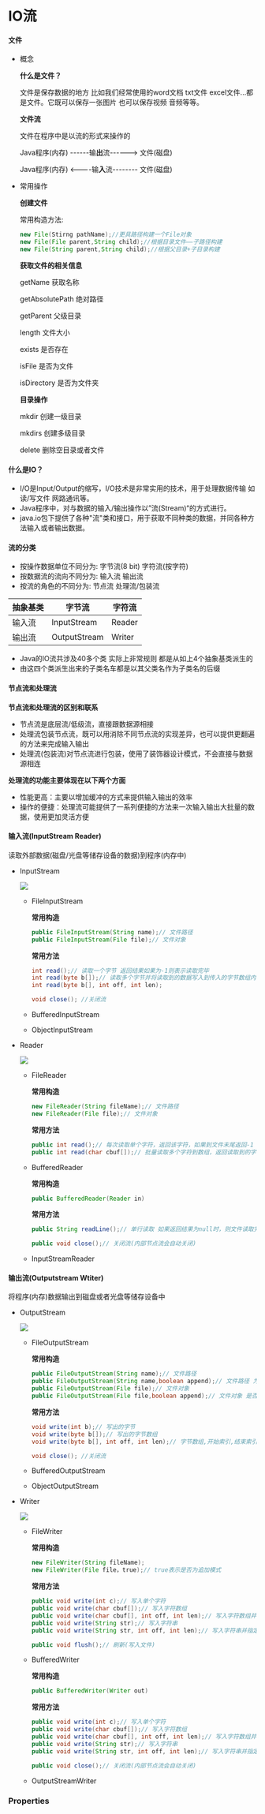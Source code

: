 # IO流

#### 文件

* 概念

  **什么是文件？**

  文件是保存数据的地方 比如我们经常使用的word文档 txt文件 excel文件...都是文件。它既可以保存一张图片 也可以保存视频 音频等等。

  **文件流**

  文件在程序中是以流的形式来操作的

  Java程序(内存) ------输**出**流------> 文件(磁盘)

  Java程序(内存) <----输**入**流-------- 文件(磁盘)

* 常用操作

  **创建文件**

  常用构造方法:

  ```java
  new File(Stirng pathName);//更具路径构建一个File对象
  new File(File parent,String child);//根据目录文件——子路径构建
  new File(String parent,String child);//根据父目录+子目录构建
  ```

  **获取文件的相关信息**

  getName	获取名称

  getAbsolutePath	绝对路径

  getParent	父级目录

  length	文件大小

  exists	是否存在

  isFile	是否为文件

  isDirectory	是否为文件夹

  **目录操作**

  mkdir	创建一级目录

  mkdirs	创建多级目录

  delete	删除空目录或者文件

  

#### 什么是IO？

* I/O是Input/Output的缩写，I/O技术是非常实用的技术，用于处理数据传输 如读/写文件 网路通讯等。
* Java程序中，对与数据的输入/输出操作以”流(Stream)“的方式进行。
* java.io包下提供了各种"流"类和接口，用于获取不同种类的数据，并同各种方法输入或者输出数据。

#### 流的分类

* 按操作数据单位不同分为: 字节流(8 bit) 字符流(按字符)
* 按数据流的流向不同分为: 输入流 输出流
* 按流的角色的不同分为: 节点流 处理流/包装流

| 抽象基类 | 字节流       | 字符流 |
| -------- | ------------ | ------ |
| 输入流   | InputStream  | Reader |
| 输出流   | OutputStream | Writer |

* Java的IO流共涉及40多个类 实际上非常规则 都是从如上4个抽象基类派生的
* 由这四个类派生出来的子类名车都是以其父类名作为子类名的后缀

#### 节点流和处理流

**节点流和处理流的区别和联系**

* 节点流是底层流/低级流，直接跟数据源相接
* 处理流包装节点流，既可以用消除不同节点流的实现差异，也可以提供更翻遍的方法来完成输入输出
* 处理流(包装流)对节点流进行包装，使用了装饰器设计模式，不会直接与数据源相连

**处理流的功能主要体现在以下两个方面**

* 性能更高：主要以增加缓冲的方式来提供输入输出的效率
* 操作的便捷：处理流可能提供了一系列便捷的方法来一次输入输出大批量的数据，使用更加灵活方便

#### 输入流(InputStream Reader)

读取外部数据(磁盘/光盘等储存设备的数据)到程序(内存中)

* InputStream

  ![](images/io_input.png)

  * FileInputStream

    **常用构造**

    ```java
    public FileInputStream(String name);// 文件路径
    public FileInputStream(File file);// 文件对象
    ```

    **常用方法**

    ```java
    int read();// 读取一个字节 返回结果如果为-1则表示读取完毕
    int read(byte b[]);// 读取多个字节并将读取到的数据写入到传入的字节数组内 返回结果为-1表示读取完毕否则为实际读取到的字节数
    int read(byte b[], int off, int len);
    
    void close(); //关闭流
    ```

    

  * BufferedInputStream

  * ObjectInputStream

* Reader

  ![](images/io_reader.png)

  * FileReader

    **常用构造**

    ```java
    new FileReader(String fileName);// 文件路径
    new FileReader(File file);// 文件对象
    ```

    

    **常用方法**

    ```java
    public int read();// 每次读取单个字符，返回该字符，如果到文件末尾返回-1
    public int read(char cbuf[]);// 批量读取多个字符到数组，返回读取到的字符数，如果到文件末尾返回-1
    ```

    

  * BufferedReader

    **常用构造**

    ```java
    public BufferedReader(Reader in)
    ```

    **常用方法**

    ```java
    public String readLine();// 单行读取 如果返回结果为null时，则文件读取完毕
    
    public void close();// 关闭流(内部节点流会自动关闭)
    ```

  * InputStreamReader

#### 输出流(Outputstream Wtiter)

将程序(内存)数据输出到磁盘或者光盘等储存设备中

* OutputStream

  ![](images/io_output.png)

  * FileOutputStream

    **常用构造**

    ```java
    public FileOutputStream(String name);// 文件路径
    public FileOutputStream(String name,boolean append);// 文件路径 为true追加内容
    public FileOutputStream(File file);// 文件对象
    public FileOutputStream(File file,boolean append);// 文件对象 是否追加
    ```

    **常用方法**

    ```java
    void write(int b);// 写出的字节
    void write(byte b[]);// 写出的字节数组
    void write(byte b[], int off, int len);// 字节数组,开始索引,结束索引
    
    void close(); //关闭流
    ```

    

  * BufferedOutputStream

  * ObjectOutputStream

* Writer

  ![](images/io_writer.png)

  * FileWriter

    **常用构造**

    ```java
    new FileWriter(String fileName);
    new FileWriter(File file，true);// true表示是否为追加模式
    ```

    **常用方法**

    ```java
    public void write(int c);// 写入单个字符
    public void write(char cbuf[]);// 写入字符数组
    public void write(char cbuf[], int off, int len);// 写入字符数组并指定范围
    public void write(String str);// 写入字符串
    public void write(String str, int off, int len);// 写入字符串并指定长度
    
    public void flush();// 刷新(写入文件)
    ```

    

  * BufferedWriter

    **常用构造**

    ```java
    public BufferedWriter(Writer out)
    ```

    **常用方法**

    ```java
    public void write(int c);// 写入单个字符
    public void write(char cbuf[]);// 写入字符数组
    public void write(char cbuf[], int off, int len);// 写入字符数组并指定范围
    public void write(String str);// 写入字符串
    public void write(String str, int off, int len);// 写入字符串并指定长度
    
    public void close();// 关闭流(内部节点流会自动关闭)
    ```

    

  * OutputStreamWriter

### Properties

